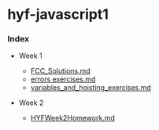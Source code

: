 # hyf-javascript1

### Index

 * Week 1
    * [FCC_Solutions.md](./week1/FCC_Solutions.md)
    * [errors exercises.md](./week1/errors_exercises.md)
    * [variables_and_hoisting_exercises.md](./week1/variables_and_hoisting_exercises.md)
    
 * Week 2
    * [HYFWeek2Homework.md](./week2/HYFWeek2Homework.md)
